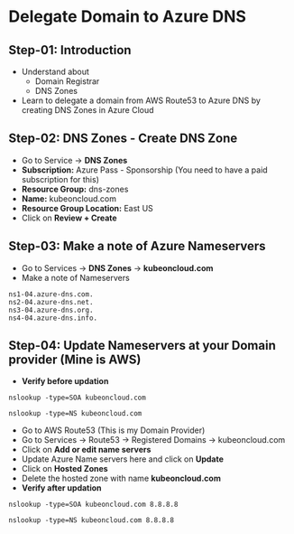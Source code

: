 # Delegate Domain to Azure DNS

## Step-01: Introduction
- Understand about
  - Domain Registrar
  - DNS Zones
- Learn to delegate a domain from AWS Route53 to Azure DNS by creating DNS Zones in Azure Cloud

## Step-02: DNS Zones - Create DNS Zone
- Go to Service -> **DNS Zones**
- **Subscription:** Azure Pass - Sponsorship (You need to have a paid subscription for this)
- **Resource Group:** dns-zones
- **Name:** kubeoncloud.com
- **Resource Group Location:** East US
- Click on **Review + Create**

## Step-03: Make a note of Azure Nameservers
- Go to Services -> **DNS Zones** -> **kubeoncloud.com**
- Make a note of Nameservers
```
ns1-04.azure-dns.com.
ns2-04.azure-dns.net.
ns3-04.azure-dns.org.
ns4-04.azure-dns.info.
```

## Step-04: Update Nameservers at your Domain provider (Mine is AWS)
- **Verify before updation**
```
nslookup -type=SOA kubeoncloud.com
```
```
nslookup -type=NS kubeoncloud.com
```
- Go to AWS Route53 (This is my Domain Provider)
- Go to Services -> Route53 -> Registered Domains -> kubeoncloud.com
- Click on **Add or edit name servers**
- Update Azure Name servers here and click on **Update**
- Click on **Hosted Zones**
- Delete the hosted zone with name **kubeoncloud.com**
- **Verify after updation**
```
nslookup -type=SOA kubeoncloud.com 8.8.8.8
```
```
nslookup -type=NS kubeoncloud.com 8.8.8.8
```
